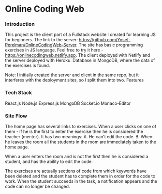 # Online Coding Web
### Introduction
This project is the client part of a Fullstack website I created for learning JS for beginners.
The link to the server: https://github.com/Yosef-Perelman/OnlineCodingWeb-Server.
The site has basic programming exercises in JS language.
Feel free to try it here - https://onlinecodingweb.netlify.app.
The client deployed with Netlify and the server deployed with Heroku.
Database in MongoDB, where the data of the exercises is found.

Note: I initially created the server and client in the same repo, but it interferes with the deployment sites, so I split them into two.
Features

### Tech Stack
React.js
Node.js
Express.js
MongoDB
Socket.io
Monaco-Editor

### Site Flow
The home page has several links to exercises.
When a user clicks on one of them - if he is the first to enter the exercise then he is considered the teacher (mentor). It has two meanings:
A. He can't edit the code.
B. When he leaves the room all the students in the room are immediately taken to the home page.

When a user enters the room and is not the first then he is considered a student, and has the ability to edit the code.

The exercises are actually sections of code from which keywords have been deleted and the student has to complete them in order for the code to work.
When the student succeeds in the task, a notification appears and the code can no longer be changed.
